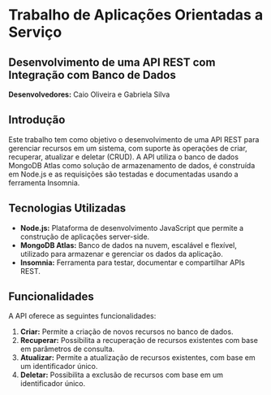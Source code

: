# Trabalho de Aplicações Orientadas a Serviço

## Desenvolvimento de uma API REST com Integração com Banco de Dados

**Desenvolvedores:** Caio Oliveira e Gabriela Silva

## Introdução

Este trabalho tem como objetivo o desenvolvimento de uma API REST para gerenciar recursos em um sistema, com suporte às operações de criar, recuperar, atualizar e deletar (CRUD). A API utiliza o banco de dados MongoDB Atlas como solução de armazenamento de dados, é construída em Node.js e as requisições são testadas e documentadas usando a ferramenta Insomnia.

## Tecnologias Utilizadas

- **Node.js:** Plataforma de desenvolvimento JavaScript que permite a construção de aplicações server-side.
- **MongoDB Atlas:** Banco de dados na nuvem, escalável e flexível, utilizado para armazenar e gerenciar os dados da aplicação.
- **Insomnia:** Ferramenta para testar, documentar e compartilhar APIs REST.

## Funcionalidades

A API oferece as seguintes funcionalidades:

1. **Criar:** Permite a criação de novos recursos no banco de dados.
2. **Recuperar:** Possibilita a recuperação de recursos existentes com base em parâmetros de consulta.
3. **Atualizar:** Permite a atualização de recursos existentes, com base em um identificador único.
4. **Deletar:** Possibilita a exclusão de recursos com base em um identificador único.